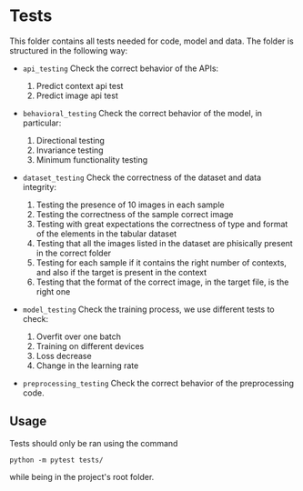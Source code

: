 # Tests

This folder contains all tests needed for code, model and data. The folder is structured in the following way:

- `api_testing` Check the correct behavior of the APIs:
    1. Predict context api test
    2. Predict image api test

- `behavioral_testing` Check the correct behavior of the model, in particular:
    1. Directional testing
    2. Invariance testing
    3. Minimum functionality testing
- `dataset_testing` Check the correctness of the dataset and data integrity:
    1. Testing the presence of 10 images in each sample
    2. Testing the correctness of the sample correct image
    3. Testing with great expectations the correctness of type and format of the elements in the tabular dataset
    4. Testing that all the images listed in the dataset are phisically present in the correct folder
    5. Testing for each sample if it contains the right number of contexts, and also if the target is present in the context
    6. Testing that the format of the correct image, in the target file, is the right one
- `model_testing` Check the training process, we use different tests to check:
    1. Overfit over one batch
    2. Training on different devices
    3. Loss decrease
    4. Change in the learning rate
- `preprocessing_testing` Check the correct behavior of the preprocessing code.

## Usage
Tests should only be ran using the command
```
python -m pytest tests/
```
while being in the project's root folder.

